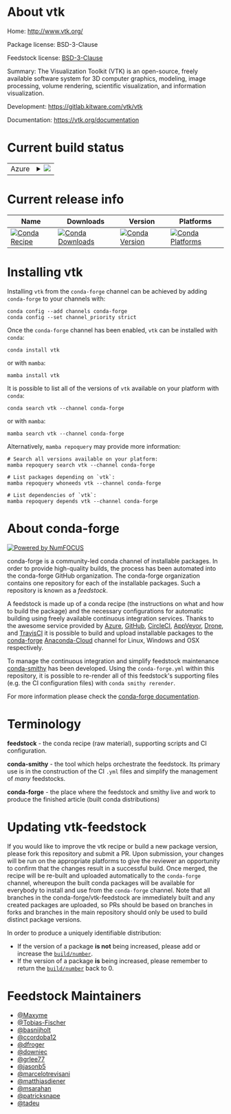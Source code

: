 About vtk
=========

Home: http://www.vtk.org/

Package license: BSD-3-Clause

Feedstock license: [BSD-3-Clause](https://github.com/conda-forge/vtk-feedstock/blob/main/LICENSE.txt)

Summary: The Visualization Toolkit (VTK) is an open-source, freely available software system for 3D computer graphics, modeling, image processing, volume rendering, scientific visualization, and information visualization.


Development: https://gitlab.kitware.com/vtk/vtk

Documentation: https://vtk.org/documentation

Current build status
====================


<table>
    
  <tr>
    <td>Azure</td>
    <td>
      <details>
        <summary>
          <a href="https://dev.azure.com/conda-forge/feedstock-builds/_build/latest?definitionId=4807&branchName=main">
            <img src="https://dev.azure.com/conda-forge/feedstock-builds/_apis/build/status/vtk-feedstock?branchName=main">
          </a>
        </summary>
        <table>
          <thead><tr><th>Variant</th><th>Status</th></tr></thead>
          <tbody><tr>
              <td>linux_64_build_varianteglpython3.10.____cpythonwith_ffmpegffmpeg</td>
              <td>
                <a href="https://dev.azure.com/conda-forge/feedstock-builds/_build/latest?definitionId=4807&branchName=main">
                  <img src="https://dev.azure.com/conda-forge/feedstock-builds/_apis/build/status/vtk-feedstock?branchName=main&jobName=linux&configuration=linux%20linux_64_build_varianteglpython3.10.____cpythonwith_ffmpegffmpeg" alt="variant">
                </a>
              </td>
            </tr><tr>
              <td>linux_64_build_varianteglpython3.10.____cpythonwith_ffmpegnoffmpeg</td>
              <td>
                <a href="https://dev.azure.com/conda-forge/feedstock-builds/_build/latest?definitionId=4807&branchName=main">
                  <img src="https://dev.azure.com/conda-forge/feedstock-builds/_apis/build/status/vtk-feedstock?branchName=main&jobName=linux&configuration=linux%20linux_64_build_varianteglpython3.10.____cpythonwith_ffmpegnoffmpeg" alt="variant">
                </a>
              </td>
            </tr><tr>
              <td>linux_64_build_varianteglpython3.11.____cpythonwith_ffmpegffmpeg</td>
              <td>
                <a href="https://dev.azure.com/conda-forge/feedstock-builds/_build/latest?definitionId=4807&branchName=main">
                  <img src="https://dev.azure.com/conda-forge/feedstock-builds/_apis/build/status/vtk-feedstock?branchName=main&jobName=linux&configuration=linux%20linux_64_build_varianteglpython3.11.____cpythonwith_ffmpegffmpeg" alt="variant">
                </a>
              </td>
            </tr><tr>
              <td>linux_64_build_varianteglpython3.11.____cpythonwith_ffmpegnoffmpeg</td>
              <td>
                <a href="https://dev.azure.com/conda-forge/feedstock-builds/_build/latest?definitionId=4807&branchName=main">
                  <img src="https://dev.azure.com/conda-forge/feedstock-builds/_apis/build/status/vtk-feedstock?branchName=main&jobName=linux&configuration=linux%20linux_64_build_varianteglpython3.11.____cpythonwith_ffmpegnoffmpeg" alt="variant">
                </a>
              </td>
            </tr><tr>
              <td>linux_64_build_varianteglpython3.8.____cpythonwith_ffmpegffmpeg</td>
              <td>
                <a href="https://dev.azure.com/conda-forge/feedstock-builds/_build/latest?definitionId=4807&branchName=main">
                  <img src="https://dev.azure.com/conda-forge/feedstock-builds/_apis/build/status/vtk-feedstock?branchName=main&jobName=linux&configuration=linux%20linux_64_build_varianteglpython3.8.____cpythonwith_ffmpegffmpeg" alt="variant">
                </a>
              </td>
            </tr><tr>
              <td>linux_64_build_varianteglpython3.8.____cpythonwith_ffmpegnoffmpeg</td>
              <td>
                <a href="https://dev.azure.com/conda-forge/feedstock-builds/_build/latest?definitionId=4807&branchName=main">
                  <img src="https://dev.azure.com/conda-forge/feedstock-builds/_apis/build/status/vtk-feedstock?branchName=main&jobName=linux&configuration=linux%20linux_64_build_varianteglpython3.8.____cpythonwith_ffmpegnoffmpeg" alt="variant">
                </a>
              </td>
            </tr><tr>
              <td>linux_64_build_varianteglpython3.9.____cpythonwith_ffmpegffmpeg</td>
              <td>
                <a href="https://dev.azure.com/conda-forge/feedstock-builds/_build/latest?definitionId=4807&branchName=main">
                  <img src="https://dev.azure.com/conda-forge/feedstock-builds/_apis/build/status/vtk-feedstock?branchName=main&jobName=linux&configuration=linux%20linux_64_build_varianteglpython3.9.____cpythonwith_ffmpegffmpeg" alt="variant">
                </a>
              </td>
            </tr><tr>
              <td>linux_64_build_varianteglpython3.9.____cpythonwith_ffmpegnoffmpeg</td>
              <td>
                <a href="https://dev.azure.com/conda-forge/feedstock-builds/_build/latest?definitionId=4807&branchName=main">
                  <img src="https://dev.azure.com/conda-forge/feedstock-builds/_apis/build/status/vtk-feedstock?branchName=main&jobName=linux&configuration=linux%20linux_64_build_varianteglpython3.9.____cpythonwith_ffmpegnoffmpeg" alt="variant">
                </a>
              </td>
            </tr><tr>
              <td>linux_64_build_variantosmesapython3.10.____cpythonwith_ffmpegffmpeg</td>
              <td>
                <a href="https://dev.azure.com/conda-forge/feedstock-builds/_build/latest?definitionId=4807&branchName=main">
                  <img src="https://dev.azure.com/conda-forge/feedstock-builds/_apis/build/status/vtk-feedstock?branchName=main&jobName=linux&configuration=linux%20linux_64_build_variantosmesapython3.10.____cpythonwith_ffmpegffmpeg" alt="variant">
                </a>
              </td>
            </tr><tr>
              <td>linux_64_build_variantosmesapython3.10.____cpythonwith_ffmpegnoffmpeg</td>
              <td>
                <a href="https://dev.azure.com/conda-forge/feedstock-builds/_build/latest?definitionId=4807&branchName=main">
                  <img src="https://dev.azure.com/conda-forge/feedstock-builds/_apis/build/status/vtk-feedstock?branchName=main&jobName=linux&configuration=linux%20linux_64_build_variantosmesapython3.10.____cpythonwith_ffmpegnoffmpeg" alt="variant">
                </a>
              </td>
            </tr><tr>
              <td>linux_64_build_variantosmesapython3.11.____cpythonwith_ffmpegffmpeg</td>
              <td>
                <a href="https://dev.azure.com/conda-forge/feedstock-builds/_build/latest?definitionId=4807&branchName=main">
                  <img src="https://dev.azure.com/conda-forge/feedstock-builds/_apis/build/status/vtk-feedstock?branchName=main&jobName=linux&configuration=linux%20linux_64_build_variantosmesapython3.11.____cpythonwith_ffmpegffmpeg" alt="variant">
                </a>
              </td>
            </tr><tr>
              <td>linux_64_build_variantosmesapython3.11.____cpythonwith_ffmpegnoffmpeg</td>
              <td>
                <a href="https://dev.azure.com/conda-forge/feedstock-builds/_build/latest?definitionId=4807&branchName=main">
                  <img src="https://dev.azure.com/conda-forge/feedstock-builds/_apis/build/status/vtk-feedstock?branchName=main&jobName=linux&configuration=linux%20linux_64_build_variantosmesapython3.11.____cpythonwith_ffmpegnoffmpeg" alt="variant">
                </a>
              </td>
            </tr><tr>
              <td>linux_64_build_variantosmesapython3.8.____cpythonwith_ffmpegffmpeg</td>
              <td>
                <a href="https://dev.azure.com/conda-forge/feedstock-builds/_build/latest?definitionId=4807&branchName=main">
                  <img src="https://dev.azure.com/conda-forge/feedstock-builds/_apis/build/status/vtk-feedstock?branchName=main&jobName=linux&configuration=linux%20linux_64_build_variantosmesapython3.8.____cpythonwith_ffmpegffmpeg" alt="variant">
                </a>
              </td>
            </tr><tr>
              <td>linux_64_build_variantosmesapython3.8.____cpythonwith_ffmpegnoffmpeg</td>
              <td>
                <a href="https://dev.azure.com/conda-forge/feedstock-builds/_build/latest?definitionId=4807&branchName=main">
                  <img src="https://dev.azure.com/conda-forge/feedstock-builds/_apis/build/status/vtk-feedstock?branchName=main&jobName=linux&configuration=linux%20linux_64_build_variantosmesapython3.8.____cpythonwith_ffmpegnoffmpeg" alt="variant">
                </a>
              </td>
            </tr><tr>
              <td>linux_64_build_variantosmesapython3.9.____cpythonwith_ffmpegffmpeg</td>
              <td>
                <a href="https://dev.azure.com/conda-forge/feedstock-builds/_build/latest?definitionId=4807&branchName=main">
                  <img src="https://dev.azure.com/conda-forge/feedstock-builds/_apis/build/status/vtk-feedstock?branchName=main&jobName=linux&configuration=linux%20linux_64_build_variantosmesapython3.9.____cpythonwith_ffmpegffmpeg" alt="variant">
                </a>
              </td>
            </tr><tr>
              <td>linux_64_build_variantosmesapython3.9.____cpythonwith_ffmpegnoffmpeg</td>
              <td>
                <a href="https://dev.azure.com/conda-forge/feedstock-builds/_build/latest?definitionId=4807&branchName=main">
                  <img src="https://dev.azure.com/conda-forge/feedstock-builds/_apis/build/status/vtk-feedstock?branchName=main&jobName=linux&configuration=linux%20linux_64_build_variantosmesapython3.9.____cpythonwith_ffmpegnoffmpeg" alt="variant">
                </a>
              </td>
            </tr><tr>
              <td>linux_64_build_variantqtpython3.10.____cpythonwith_ffmpegffmpeg</td>
              <td>
                <a href="https://dev.azure.com/conda-forge/feedstock-builds/_build/latest?definitionId=4807&branchName=main">
                  <img src="https://dev.azure.com/conda-forge/feedstock-builds/_apis/build/status/vtk-feedstock?branchName=main&jobName=linux&configuration=linux%20linux_64_build_variantqtpython3.10.____cpythonwith_ffmpegffmpeg" alt="variant">
                </a>
              </td>
            </tr><tr>
              <td>linux_64_build_variantqtpython3.10.____cpythonwith_ffmpegnoffmpeg</td>
              <td>
                <a href="https://dev.azure.com/conda-forge/feedstock-builds/_build/latest?definitionId=4807&branchName=main">
                  <img src="https://dev.azure.com/conda-forge/feedstock-builds/_apis/build/status/vtk-feedstock?branchName=main&jobName=linux&configuration=linux%20linux_64_build_variantqtpython3.10.____cpythonwith_ffmpegnoffmpeg" alt="variant">
                </a>
              </td>
            </tr><tr>
              <td>linux_64_build_variantqtpython3.11.____cpythonwith_ffmpegffmpeg</td>
              <td>
                <a href="https://dev.azure.com/conda-forge/feedstock-builds/_build/latest?definitionId=4807&branchName=main">
                  <img src="https://dev.azure.com/conda-forge/feedstock-builds/_apis/build/status/vtk-feedstock?branchName=main&jobName=linux&configuration=linux%20linux_64_build_variantqtpython3.11.____cpythonwith_ffmpegffmpeg" alt="variant">
                </a>
              </td>
            </tr><tr>
              <td>linux_64_build_variantqtpython3.11.____cpythonwith_ffmpegnoffmpeg</td>
              <td>
                <a href="https://dev.azure.com/conda-forge/feedstock-builds/_build/latest?definitionId=4807&branchName=main">
                  <img src="https://dev.azure.com/conda-forge/feedstock-builds/_apis/build/status/vtk-feedstock?branchName=main&jobName=linux&configuration=linux%20linux_64_build_variantqtpython3.11.____cpythonwith_ffmpegnoffmpeg" alt="variant">
                </a>
              </td>
            </tr><tr>
              <td>linux_64_build_variantqtpython3.8.____cpythonwith_ffmpegffmpeg</td>
              <td>
                <a href="https://dev.azure.com/conda-forge/feedstock-builds/_build/latest?definitionId=4807&branchName=main">
                  <img src="https://dev.azure.com/conda-forge/feedstock-builds/_apis/build/status/vtk-feedstock?branchName=main&jobName=linux&configuration=linux%20linux_64_build_variantqtpython3.8.____cpythonwith_ffmpegffmpeg" alt="variant">
                </a>
              </td>
            </tr><tr>
              <td>linux_64_build_variantqtpython3.8.____cpythonwith_ffmpegnoffmpeg</td>
              <td>
                <a href="https://dev.azure.com/conda-forge/feedstock-builds/_build/latest?definitionId=4807&branchName=main">
                  <img src="https://dev.azure.com/conda-forge/feedstock-builds/_apis/build/status/vtk-feedstock?branchName=main&jobName=linux&configuration=linux%20linux_64_build_variantqtpython3.8.____cpythonwith_ffmpegnoffmpeg" alt="variant">
                </a>
              </td>
            </tr><tr>
              <td>linux_64_build_variantqtpython3.9.____cpythonwith_ffmpegffmpeg</td>
              <td>
                <a href="https://dev.azure.com/conda-forge/feedstock-builds/_build/latest?definitionId=4807&branchName=main">
                  <img src="https://dev.azure.com/conda-forge/feedstock-builds/_apis/build/status/vtk-feedstock?branchName=main&jobName=linux&configuration=linux%20linux_64_build_variantqtpython3.9.____cpythonwith_ffmpegffmpeg" alt="variant">
                </a>
              </td>
            </tr><tr>
              <td>linux_64_build_variantqtpython3.9.____cpythonwith_ffmpegnoffmpeg</td>
              <td>
                <a href="https://dev.azure.com/conda-forge/feedstock-builds/_build/latest?definitionId=4807&branchName=main">
                  <img src="https://dev.azure.com/conda-forge/feedstock-builds/_apis/build/status/vtk-feedstock?branchName=main&jobName=linux&configuration=linux%20linux_64_build_variantqtpython3.9.____cpythonwith_ffmpegnoffmpeg" alt="variant">
                </a>
              </td>
            </tr><tr>
              <td>linux_aarch64_python3.10.____cpythonwith_ffmpegffmpeg</td>
              <td>
                <a href="https://dev.azure.com/conda-forge/feedstock-builds/_build/latest?definitionId=4807&branchName=main">
                  <img src="https://dev.azure.com/conda-forge/feedstock-builds/_apis/build/status/vtk-feedstock?branchName=main&jobName=linux&configuration=linux%20linux_aarch64_python3.10.____cpythonwith_ffmpegffmpeg" alt="variant">
                </a>
              </td>
            </tr><tr>
              <td>linux_aarch64_python3.10.____cpythonwith_ffmpegnoffmpeg</td>
              <td>
                <a href="https://dev.azure.com/conda-forge/feedstock-builds/_build/latest?definitionId=4807&branchName=main">
                  <img src="https://dev.azure.com/conda-forge/feedstock-builds/_apis/build/status/vtk-feedstock?branchName=main&jobName=linux&configuration=linux%20linux_aarch64_python3.10.____cpythonwith_ffmpegnoffmpeg" alt="variant">
                </a>
              </td>
            </tr><tr>
              <td>linux_aarch64_python3.11.____cpythonwith_ffmpegffmpeg</td>
              <td>
                <a href="https://dev.azure.com/conda-forge/feedstock-builds/_build/latest?definitionId=4807&branchName=main">
                  <img src="https://dev.azure.com/conda-forge/feedstock-builds/_apis/build/status/vtk-feedstock?branchName=main&jobName=linux&configuration=linux%20linux_aarch64_python3.11.____cpythonwith_ffmpegffmpeg" alt="variant">
                </a>
              </td>
            </tr><tr>
              <td>linux_aarch64_python3.11.____cpythonwith_ffmpegnoffmpeg</td>
              <td>
                <a href="https://dev.azure.com/conda-forge/feedstock-builds/_build/latest?definitionId=4807&branchName=main">
                  <img src="https://dev.azure.com/conda-forge/feedstock-builds/_apis/build/status/vtk-feedstock?branchName=main&jobName=linux&configuration=linux%20linux_aarch64_python3.11.____cpythonwith_ffmpegnoffmpeg" alt="variant">
                </a>
              </td>
            </tr><tr>
              <td>linux_aarch64_python3.8.____cpythonwith_ffmpegffmpeg</td>
              <td>
                <a href="https://dev.azure.com/conda-forge/feedstock-builds/_build/latest?definitionId=4807&branchName=main">
                  <img src="https://dev.azure.com/conda-forge/feedstock-builds/_apis/build/status/vtk-feedstock?branchName=main&jobName=linux&configuration=linux%20linux_aarch64_python3.8.____cpythonwith_ffmpegffmpeg" alt="variant">
                </a>
              </td>
            </tr><tr>
              <td>linux_aarch64_python3.8.____cpythonwith_ffmpegnoffmpeg</td>
              <td>
                <a href="https://dev.azure.com/conda-forge/feedstock-builds/_build/latest?definitionId=4807&branchName=main">
                  <img src="https://dev.azure.com/conda-forge/feedstock-builds/_apis/build/status/vtk-feedstock?branchName=main&jobName=linux&configuration=linux%20linux_aarch64_python3.8.____cpythonwith_ffmpegnoffmpeg" alt="variant">
                </a>
              </td>
            </tr><tr>
              <td>linux_aarch64_python3.9.____cpythonwith_ffmpegffmpeg</td>
              <td>
                <a href="https://dev.azure.com/conda-forge/feedstock-builds/_build/latest?definitionId=4807&branchName=main">
                  <img src="https://dev.azure.com/conda-forge/feedstock-builds/_apis/build/status/vtk-feedstock?branchName=main&jobName=linux&configuration=linux%20linux_aarch64_python3.9.____cpythonwith_ffmpegffmpeg" alt="variant">
                </a>
              </td>
            </tr><tr>
              <td>linux_aarch64_python3.9.____cpythonwith_ffmpegnoffmpeg</td>
              <td>
                <a href="https://dev.azure.com/conda-forge/feedstock-builds/_build/latest?definitionId=4807&branchName=main">
                  <img src="https://dev.azure.com/conda-forge/feedstock-builds/_apis/build/status/vtk-feedstock?branchName=main&jobName=linux&configuration=linux%20linux_aarch64_python3.9.____cpythonwith_ffmpegnoffmpeg" alt="variant">
                </a>
              </td>
            </tr><tr>
              <td>linux_ppc64le_python3.10.____cpythonwith_ffmpegffmpeg</td>
              <td>
                <a href="https://dev.azure.com/conda-forge/feedstock-builds/_build/latest?definitionId=4807&branchName=main">
                  <img src="https://dev.azure.com/conda-forge/feedstock-builds/_apis/build/status/vtk-feedstock?branchName=main&jobName=linux&configuration=linux%20linux_ppc64le_python3.10.____cpythonwith_ffmpegffmpeg" alt="variant">
                </a>
              </td>
            </tr><tr>
              <td>linux_ppc64le_python3.10.____cpythonwith_ffmpegnoffmpeg</td>
              <td>
                <a href="https://dev.azure.com/conda-forge/feedstock-builds/_build/latest?definitionId=4807&branchName=main">
                  <img src="https://dev.azure.com/conda-forge/feedstock-builds/_apis/build/status/vtk-feedstock?branchName=main&jobName=linux&configuration=linux%20linux_ppc64le_python3.10.____cpythonwith_ffmpegnoffmpeg" alt="variant">
                </a>
              </td>
            </tr><tr>
              <td>linux_ppc64le_python3.11.____cpythonwith_ffmpegffmpeg</td>
              <td>
                <a href="https://dev.azure.com/conda-forge/feedstock-builds/_build/latest?definitionId=4807&branchName=main">
                  <img src="https://dev.azure.com/conda-forge/feedstock-builds/_apis/build/status/vtk-feedstock?branchName=main&jobName=linux&configuration=linux%20linux_ppc64le_python3.11.____cpythonwith_ffmpegffmpeg" alt="variant">
                </a>
              </td>
            </tr><tr>
              <td>linux_ppc64le_python3.11.____cpythonwith_ffmpegnoffmpeg</td>
              <td>
                <a href="https://dev.azure.com/conda-forge/feedstock-builds/_build/latest?definitionId=4807&branchName=main">
                  <img src="https://dev.azure.com/conda-forge/feedstock-builds/_apis/build/status/vtk-feedstock?branchName=main&jobName=linux&configuration=linux%20linux_ppc64le_python3.11.____cpythonwith_ffmpegnoffmpeg" alt="variant">
                </a>
              </td>
            </tr><tr>
              <td>linux_ppc64le_python3.8.____cpythonwith_ffmpegffmpeg</td>
              <td>
                <a href="https://dev.azure.com/conda-forge/feedstock-builds/_build/latest?definitionId=4807&branchName=main">
                  <img src="https://dev.azure.com/conda-forge/feedstock-builds/_apis/build/status/vtk-feedstock?branchName=main&jobName=linux&configuration=linux%20linux_ppc64le_python3.8.____cpythonwith_ffmpegffmpeg" alt="variant">
                </a>
              </td>
            </tr><tr>
              <td>linux_ppc64le_python3.8.____cpythonwith_ffmpegnoffmpeg</td>
              <td>
                <a href="https://dev.azure.com/conda-forge/feedstock-builds/_build/latest?definitionId=4807&branchName=main">
                  <img src="https://dev.azure.com/conda-forge/feedstock-builds/_apis/build/status/vtk-feedstock?branchName=main&jobName=linux&configuration=linux%20linux_ppc64le_python3.8.____cpythonwith_ffmpegnoffmpeg" alt="variant">
                </a>
              </td>
            </tr><tr>
              <td>linux_ppc64le_python3.9.____cpythonwith_ffmpegffmpeg</td>
              <td>
                <a href="https://dev.azure.com/conda-forge/feedstock-builds/_build/latest?definitionId=4807&branchName=main">
                  <img src="https://dev.azure.com/conda-forge/feedstock-builds/_apis/build/status/vtk-feedstock?branchName=main&jobName=linux&configuration=linux%20linux_ppc64le_python3.9.____cpythonwith_ffmpegffmpeg" alt="variant">
                </a>
              </td>
            </tr><tr>
              <td>linux_ppc64le_python3.9.____cpythonwith_ffmpegnoffmpeg</td>
              <td>
                <a href="https://dev.azure.com/conda-forge/feedstock-builds/_build/latest?definitionId=4807&branchName=main">
                  <img src="https://dev.azure.com/conda-forge/feedstock-builds/_apis/build/status/vtk-feedstock?branchName=main&jobName=linux&configuration=linux%20linux_ppc64le_python3.9.____cpythonwith_ffmpegnoffmpeg" alt="variant">
                </a>
              </td>
            </tr><tr>
              <td>osx_64_python3.10.____cpythonwith_ffmpegffmpeg</td>
              <td>
                <a href="https://dev.azure.com/conda-forge/feedstock-builds/_build/latest?definitionId=4807&branchName=main">
                  <img src="https://dev.azure.com/conda-forge/feedstock-builds/_apis/build/status/vtk-feedstock?branchName=main&jobName=osx&configuration=osx%20osx_64_python3.10.____cpythonwith_ffmpegffmpeg" alt="variant">
                </a>
              </td>
            </tr><tr>
              <td>osx_64_python3.10.____cpythonwith_ffmpegnoffmpeg</td>
              <td>
                <a href="https://dev.azure.com/conda-forge/feedstock-builds/_build/latest?definitionId=4807&branchName=main">
                  <img src="https://dev.azure.com/conda-forge/feedstock-builds/_apis/build/status/vtk-feedstock?branchName=main&jobName=osx&configuration=osx%20osx_64_python3.10.____cpythonwith_ffmpegnoffmpeg" alt="variant">
                </a>
              </td>
            </tr><tr>
              <td>osx_64_python3.11.____cpythonwith_ffmpegffmpeg</td>
              <td>
                <a href="https://dev.azure.com/conda-forge/feedstock-builds/_build/latest?definitionId=4807&branchName=main">
                  <img src="https://dev.azure.com/conda-forge/feedstock-builds/_apis/build/status/vtk-feedstock?branchName=main&jobName=osx&configuration=osx%20osx_64_python3.11.____cpythonwith_ffmpegffmpeg" alt="variant">
                </a>
              </td>
            </tr><tr>
              <td>osx_64_python3.11.____cpythonwith_ffmpegnoffmpeg</td>
              <td>
                <a href="https://dev.azure.com/conda-forge/feedstock-builds/_build/latest?definitionId=4807&branchName=main">
                  <img src="https://dev.azure.com/conda-forge/feedstock-builds/_apis/build/status/vtk-feedstock?branchName=main&jobName=osx&configuration=osx%20osx_64_python3.11.____cpythonwith_ffmpegnoffmpeg" alt="variant">
                </a>
              </td>
            </tr><tr>
              <td>osx_64_python3.8.____cpythonwith_ffmpegffmpeg</td>
              <td>
                <a href="https://dev.azure.com/conda-forge/feedstock-builds/_build/latest?definitionId=4807&branchName=main">
                  <img src="https://dev.azure.com/conda-forge/feedstock-builds/_apis/build/status/vtk-feedstock?branchName=main&jobName=osx&configuration=osx%20osx_64_python3.8.____cpythonwith_ffmpegffmpeg" alt="variant">
                </a>
              </td>
            </tr><tr>
              <td>osx_64_python3.8.____cpythonwith_ffmpegnoffmpeg</td>
              <td>
                <a href="https://dev.azure.com/conda-forge/feedstock-builds/_build/latest?definitionId=4807&branchName=main">
                  <img src="https://dev.azure.com/conda-forge/feedstock-builds/_apis/build/status/vtk-feedstock?branchName=main&jobName=osx&configuration=osx%20osx_64_python3.8.____cpythonwith_ffmpegnoffmpeg" alt="variant">
                </a>
              </td>
            </tr><tr>
              <td>osx_64_python3.9.____cpythonwith_ffmpegffmpeg</td>
              <td>
                <a href="https://dev.azure.com/conda-forge/feedstock-builds/_build/latest?definitionId=4807&branchName=main">
                  <img src="https://dev.azure.com/conda-forge/feedstock-builds/_apis/build/status/vtk-feedstock?branchName=main&jobName=osx&configuration=osx%20osx_64_python3.9.____cpythonwith_ffmpegffmpeg" alt="variant">
                </a>
              </td>
            </tr><tr>
              <td>osx_64_python3.9.____cpythonwith_ffmpegnoffmpeg</td>
              <td>
                <a href="https://dev.azure.com/conda-forge/feedstock-builds/_build/latest?definitionId=4807&branchName=main">
                  <img src="https://dev.azure.com/conda-forge/feedstock-builds/_apis/build/status/vtk-feedstock?branchName=main&jobName=osx&configuration=osx%20osx_64_python3.9.____cpythonwith_ffmpegnoffmpeg" alt="variant">
                </a>
              </td>
            </tr><tr>
              <td>osx_arm64_python3.10.____cpythonwith_ffmpegffmpeg</td>
              <td>
                <a href="https://dev.azure.com/conda-forge/feedstock-builds/_build/latest?definitionId=4807&branchName=main">
                  <img src="https://dev.azure.com/conda-forge/feedstock-builds/_apis/build/status/vtk-feedstock?branchName=main&jobName=osx&configuration=osx%20osx_arm64_python3.10.____cpythonwith_ffmpegffmpeg" alt="variant">
                </a>
              </td>
            </tr><tr>
              <td>osx_arm64_python3.10.____cpythonwith_ffmpegnoffmpeg</td>
              <td>
                <a href="https://dev.azure.com/conda-forge/feedstock-builds/_build/latest?definitionId=4807&branchName=main">
                  <img src="https://dev.azure.com/conda-forge/feedstock-builds/_apis/build/status/vtk-feedstock?branchName=main&jobName=osx&configuration=osx%20osx_arm64_python3.10.____cpythonwith_ffmpegnoffmpeg" alt="variant">
                </a>
              </td>
            </tr><tr>
              <td>osx_arm64_python3.11.____cpythonwith_ffmpegffmpeg</td>
              <td>
                <a href="https://dev.azure.com/conda-forge/feedstock-builds/_build/latest?definitionId=4807&branchName=main">
                  <img src="https://dev.azure.com/conda-forge/feedstock-builds/_apis/build/status/vtk-feedstock?branchName=main&jobName=osx&configuration=osx%20osx_arm64_python3.11.____cpythonwith_ffmpegffmpeg" alt="variant">
                </a>
              </td>
            </tr><tr>
              <td>osx_arm64_python3.11.____cpythonwith_ffmpegnoffmpeg</td>
              <td>
                <a href="https://dev.azure.com/conda-forge/feedstock-builds/_build/latest?definitionId=4807&branchName=main">
                  <img src="https://dev.azure.com/conda-forge/feedstock-builds/_apis/build/status/vtk-feedstock?branchName=main&jobName=osx&configuration=osx%20osx_arm64_python3.11.____cpythonwith_ffmpegnoffmpeg" alt="variant">
                </a>
              </td>
            </tr><tr>
              <td>osx_arm64_python3.8.____cpythonwith_ffmpegffmpeg</td>
              <td>
                <a href="https://dev.azure.com/conda-forge/feedstock-builds/_build/latest?definitionId=4807&branchName=main">
                  <img src="https://dev.azure.com/conda-forge/feedstock-builds/_apis/build/status/vtk-feedstock?branchName=main&jobName=osx&configuration=osx%20osx_arm64_python3.8.____cpythonwith_ffmpegffmpeg" alt="variant">
                </a>
              </td>
            </tr><tr>
              <td>osx_arm64_python3.8.____cpythonwith_ffmpegnoffmpeg</td>
              <td>
                <a href="https://dev.azure.com/conda-forge/feedstock-builds/_build/latest?definitionId=4807&branchName=main">
                  <img src="https://dev.azure.com/conda-forge/feedstock-builds/_apis/build/status/vtk-feedstock?branchName=main&jobName=osx&configuration=osx%20osx_arm64_python3.8.____cpythonwith_ffmpegnoffmpeg" alt="variant">
                </a>
              </td>
            </tr><tr>
              <td>osx_arm64_python3.9.____cpythonwith_ffmpegffmpeg</td>
              <td>
                <a href="https://dev.azure.com/conda-forge/feedstock-builds/_build/latest?definitionId=4807&branchName=main">
                  <img src="https://dev.azure.com/conda-forge/feedstock-builds/_apis/build/status/vtk-feedstock?branchName=main&jobName=osx&configuration=osx%20osx_arm64_python3.9.____cpythonwith_ffmpegffmpeg" alt="variant">
                </a>
              </td>
            </tr><tr>
              <td>osx_arm64_python3.9.____cpythonwith_ffmpegnoffmpeg</td>
              <td>
                <a href="https://dev.azure.com/conda-forge/feedstock-builds/_build/latest?definitionId=4807&branchName=main">
                  <img src="https://dev.azure.com/conda-forge/feedstock-builds/_apis/build/status/vtk-feedstock?branchName=main&jobName=osx&configuration=osx%20osx_arm64_python3.9.____cpythonwith_ffmpegnoffmpeg" alt="variant">
                </a>
              </td>
            </tr><tr>
              <td>win_64_python3.10.____cpython</td>
              <td>
                <a href="https://dev.azure.com/conda-forge/feedstock-builds/_build/latest?definitionId=4807&branchName=main">
                  <img src="https://dev.azure.com/conda-forge/feedstock-builds/_apis/build/status/vtk-feedstock?branchName=main&jobName=win&configuration=win%20win_64_python3.10.____cpython" alt="variant">
                </a>
              </td>
            </tr><tr>
              <td>win_64_python3.11.____cpython</td>
              <td>
                <a href="https://dev.azure.com/conda-forge/feedstock-builds/_build/latest?definitionId=4807&branchName=main">
                  <img src="https://dev.azure.com/conda-forge/feedstock-builds/_apis/build/status/vtk-feedstock?branchName=main&jobName=win&configuration=win%20win_64_python3.11.____cpython" alt="variant">
                </a>
              </td>
            </tr><tr>
              <td>win_64_python3.8.____cpython</td>
              <td>
                <a href="https://dev.azure.com/conda-forge/feedstock-builds/_build/latest?definitionId=4807&branchName=main">
                  <img src="https://dev.azure.com/conda-forge/feedstock-builds/_apis/build/status/vtk-feedstock?branchName=main&jobName=win&configuration=win%20win_64_python3.8.____cpython" alt="variant">
                </a>
              </td>
            </tr><tr>
              <td>win_64_python3.9.____cpython</td>
              <td>
                <a href="https://dev.azure.com/conda-forge/feedstock-builds/_build/latest?definitionId=4807&branchName=main">
                  <img src="https://dev.azure.com/conda-forge/feedstock-builds/_apis/build/status/vtk-feedstock?branchName=main&jobName=win&configuration=win%20win_64_python3.9.____cpython" alt="variant">
                </a>
              </td>
            </tr>
          </tbody>
        </table>
      </details>
    </td>
  </tr>
</table>

Current release info
====================

| Name | Downloads | Version | Platforms |
| --- | --- | --- | --- |
| [![Conda Recipe](https://img.shields.io/badge/recipe-vtk-green.svg)](https://anaconda.org/conda-forge/vtk) | [![Conda Downloads](https://img.shields.io/conda/dn/conda-forge/vtk.svg)](https://anaconda.org/conda-forge/vtk) | [![Conda Version](https://img.shields.io/conda/vn/conda-forge/vtk.svg)](https://anaconda.org/conda-forge/vtk) | [![Conda Platforms](https://img.shields.io/conda/pn/conda-forge/vtk.svg)](https://anaconda.org/conda-forge/vtk) |

Installing vtk
==============

Installing `vtk` from the `conda-forge` channel can be achieved by adding `conda-forge` to your channels with:

```
conda config --add channels conda-forge
conda config --set channel_priority strict
```

Once the `conda-forge` channel has been enabled, `vtk` can be installed with `conda`:

```
conda install vtk
```

or with `mamba`:

```
mamba install vtk
```

It is possible to list all of the versions of `vtk` available on your platform with `conda`:

```
conda search vtk --channel conda-forge
```

or with `mamba`:

```
mamba search vtk --channel conda-forge
```

Alternatively, `mamba repoquery` may provide more information:

```
# Search all versions available on your platform:
mamba repoquery search vtk --channel conda-forge

# List packages depending on `vtk`:
mamba repoquery whoneeds vtk --channel conda-forge

# List dependencies of `vtk`:
mamba repoquery depends vtk --channel conda-forge
```


About conda-forge
=================

[![Powered by
NumFOCUS](https://img.shields.io/badge/powered%20by-NumFOCUS-orange.svg?style=flat&colorA=E1523D&colorB=007D8A)](https://numfocus.org)

conda-forge is a community-led conda channel of installable packages.
In order to provide high-quality builds, the process has been automated into the
conda-forge GitHub organization. The conda-forge organization contains one repository
for each of the installable packages. Such a repository is known as a *feedstock*.

A feedstock is made up of a conda recipe (the instructions on what and how to build
the package) and the necessary configurations for automatic building using freely
available continuous integration services. Thanks to the awesome service provided by
[Azure](https://azure.microsoft.com/en-us/services/devops/), [GitHub](https://github.com/),
[CircleCI](https://circleci.com/), [AppVeyor](https://www.appveyor.com/),
[Drone](https://cloud.drone.io/welcome), and [TravisCI](https://travis-ci.com/)
it is possible to build and upload installable packages to the
[conda-forge](https://anaconda.org/conda-forge) [Anaconda-Cloud](https://anaconda.org/)
channel for Linux, Windows and OSX respectively.

To manage the continuous integration and simplify feedstock maintenance
[conda-smithy](https://github.com/conda-forge/conda-smithy) has been developed.
Using the ``conda-forge.yml`` within this repository, it is possible to re-render all of
this feedstock's supporting files (e.g. the CI configuration files) with ``conda smithy rerender``.

For more information please check the [conda-forge documentation](https://conda-forge.org/docs/).

Terminology
===========

**feedstock** - the conda recipe (raw material), supporting scripts and CI configuration.

**conda-smithy** - the tool which helps orchestrate the feedstock.
                   Its primary use is in the construction of the CI ``.yml`` files
                   and simplify the management of *many* feedstocks.

**conda-forge** - the place where the feedstock and smithy live and work to
                  produce the finished article (built conda distributions)


Updating vtk-feedstock
======================

If you would like to improve the vtk recipe or build a new
package version, please fork this repository and submit a PR. Upon submission,
your changes will be run on the appropriate platforms to give the reviewer an
opportunity to confirm that the changes result in a successful build. Once
merged, the recipe will be re-built and uploaded automatically to the
`conda-forge` channel, whereupon the built conda packages will be available for
everybody to install and use from the `conda-forge` channel.
Note that all branches in the conda-forge/vtk-feedstock are
immediately built and any created packages are uploaded, so PRs should be based
on branches in forks and branches in the main repository should only be used to
build distinct package versions.

In order to produce a uniquely identifiable distribution:
 * If the version of a package **is not** being increased, please add or increase
   the [``build/number``](https://docs.conda.io/projects/conda-build/en/latest/resources/define-metadata.html#build-number-and-string).
 * If the version of a package **is** being increased, please remember to return
   the [``build/number``](https://docs.conda.io/projects/conda-build/en/latest/resources/define-metadata.html#build-number-and-string)
   back to 0.

Feedstock Maintainers
=====================

* [@Maxyme](https://github.com/Maxyme/)
* [@Tobias-Fischer](https://github.com/Tobias-Fischer/)
* [@basnijholt](https://github.com/basnijholt/)
* [@ccordoba12](https://github.com/ccordoba12/)
* [@dfroger](https://github.com/dfroger/)
* [@downiec](https://github.com/downiec/)
* [@grlee77](https://github.com/grlee77/)
* [@jasonb5](https://github.com/jasonb5/)
* [@marcelotrevisani](https://github.com/marcelotrevisani/)
* [@matthiasdiener](https://github.com/matthiasdiener/)
* [@msarahan](https://github.com/msarahan/)
* [@patricksnape](https://github.com/patricksnape/)
* [@tadeu](https://github.com/tadeu/)


